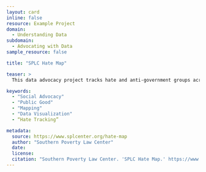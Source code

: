 ```yaml
---
layout: card
inline: false
resource: Example Project
domain:
  - Understanding Data
subdomain:
  - Advocating with Data
sample_resource: false

title: "SPLC Hate Map"

teaser: >
  This data advocacy project tracks hate and anti-government groups across the United States.

keywords:
  - "Social Advocacy"
  - "Public Good"
  - "Mapping"
  - "Data Visualization"
  - “Hate Tracking”

metadata:
  source: https://www.splcenter.org/hate-map
  author: "Southern Poverty Law Center"
  date:
  license:
  citation: "Southern Poverty Law Center. 'SPLC Hate Map.' https://www.splcenter.org/hate-map. Accessed on 20 June 2023."
---
```

